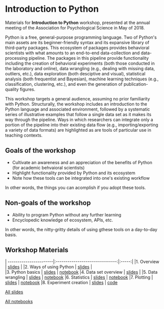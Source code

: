 # Introduction to Python

Materials for **Introduction to Python** workshop, presented at the annual meeting of the Association for Psychological Science in May of 2018.

Python is a free, general-purpose programming language.  Two of Python's main assets are its beginner-friendly syntax and its expansive library of third-party packages.  This ecosystem of packages provides behavioral scientists with what amounts to an end-to-end data-collection and data-processing pipeline.  The packages in this pipeline provide functionality including the creation of behavioral experiments (both those conducted in the laboratory and online), data wrangling (e.g., dealing with missing data, outliers, etc.), data exploration (both desciptive and visual), statistical analysis (both frequentist and Bayesian), machine learning techniques (e.g., classification, clustering, etc.), and even the generation of publication-quality figures.

This workshop targets a general audience, assuming no prior familiarity with Python.  Structurally, the workshop includes an introduction to the Python language and associated environment, followed by a systematic series of illustrative examples that follow a single data set as it makes its way through the pipeline.  Ways in which researchers can integrate only a portion of the pipeline into their existing data flow (e.g., importing/exporting a variety of data formats) are highlighted as are tools of particular use in teaching contexts.

## Goals of the workshop
* Cultivate an awareness and an appreciation of the benefits of Python (for academic behvaioral scientists)
* Highlight functionality provided by Python and its ecosystem
* Note how these tools can be integrated into one's existing workflow

In other words, the things you can acomplish if you adopt these tools.

## Non-goals of the workshop
* Ability to program Python without any further learning
* Encyclopedic knowledge of ecosystem, APIs, etc.

In other words, the nitty-gritty details of using gthese tools on a day-to-day basis.


## Workshop Materials
| -----------------------|:-------------------------------:|:-----:|
|1. Overview             | [slides](./slides/slides-1.pdf) | 
|2. Ways of using Python | [slides](./slides/slides-2.pdf) |  
|3. Python basics        | [slides](./slides/slides-3.pdf) | [notebook](./notebooks/notebook-3.ipynb)
|4. Data set overview    | [slides](./slides/slides-4.pdf) | 
|5. Data wrangling       | [slides](./slides/slides-5.pdf) | [notebook](./notebooks/notebook-5.ipynb)
|6. Statistics           | [slides](./slides/slides-6.pdf) | [notebook](./notebooks/notebook-6.ipynb)
|7. Plotting             | [slides](./slides/slides-7.pdf) | [notebook](./notebooks/notebook-7.ipynb)
|8. Experiment creation  | [slides](./slides/slides-8.pdf) | [code](./psychopy-shooter-task.zip)

[All slides](./slides/slides-all.pdf)

[All notebooks](./notebooks/notebooks.zip)

